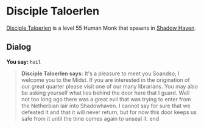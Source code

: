 # Disciple Taloerlen



[Disciple Taloerlen](/npc/150139) is a level 55 Human Monk that spawns in [Shadow Haven](/zone/150).



## Dialog

**You say:** `hail`



>**Disciple Taloerlen says:** It's a pleasure to meet you Soandso, I welcome you to the Midst. If you are interested in the origination of our great quarter please visit one of our many librarians. You may also be asking yourself what lies behind the door here that I guard. Well not too long ago there was a great evil that was trying to enter from the Netherbian lair into Shadowhaven. I cannot say for sure that we defeated it and that it will never return, but for now this door keeps us safe from it until the time comes again to unseal it.
end
